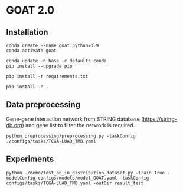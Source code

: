 # GOAT 2.0

## Installation
~~~
conda create --name goat python=3.9
conda activate goat

conda update -n base -c defaults conda
pip install --upgrade pip
~~~


~~~
pip install -r requirements.txt
~~~

~~~
pip install -e .
~~~

## Data preprocessing
Gene-gene interaction network from STRING database (https://string-db.org) and gene list to filter the network is required.
~~~
python preprocessing/preprocessing.py -taskConfig ./configs/tasks/TCGA-LUAD_TMB.yaml 
~~~

## Experiments
~~~
python ./demo/test_on_in_distribution_dataset.py -train True -modelConfig configs/models/model_GOAT.yaml -taskConfig configs/tasks/TCGA-LUAD_TMB.yaml -outDir result_test
~~~


